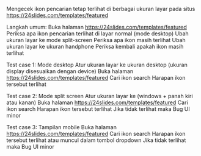Mengecek ikon pencarian tetap terlihat di berbagai ukuran layar pada situs https://24slides.com/templates/featured

Langkah umum:
Buka halaman https://24slides.com/templates/featured
Periksa apa ikon pencarian terlihat di layar normal (mode desktop)
Ubah ukuran layar ke mode split-screen
Periksa apa ikon masih terlihat
Ubah ukuran layar ke ukuran handphone
Periksa kembali apakah ikon masih terlihat

Test case 1: Mode desktop
Atur ukuran layar ke ukuran desktop (ukuran display disesuaikan dengan device)
Buka halaman https://24slides.com/templates/featured
Cari ikon search
Harapan ikon tersebut terlihat

Test case 2: Mode split screen
Atur ukuran layar ke (windows + panah kiri atau kanan)
Buka halaman https://24slides.com/templates/featured
Cari ikon search
Harapan ikon tersebut terlihat
Jika tidak terlihat maka Bug UI minor

Test case 3: Tampilan mobile
Buka halaman https://24slides.com/templates/featured
Cari ikon search
Harapan ikon tersebut terlihat atau muncul dalam tombol dropdown
Jika tidak terlihat maka Bug UI minor